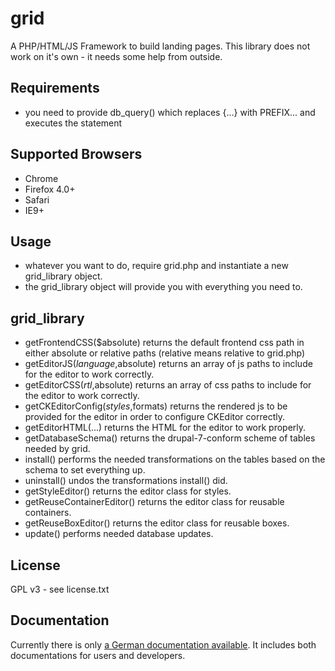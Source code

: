 grid
====

A PHP/HTML/JS Framework to build landing pages.
This library does not work on it's own - it needs some help from outside.


## Requirements

* you need to provide db_query() which replaces {...} with PREFIX... and executes the statement

## Supported Browsers

 * Chrome  
 * Firefox 4.0+
 * Safari
 * IE9+

## Usage

* whatever you want to do, require grid.php and instantiate a new grid_library object.
* the grid_library object will provide you with everything you need to.

## grid_library

* getFrontendCSS($absolute) returns the default frontend css path in either absolute or relative paths (relative means relative to grid.php)
* getEditorJS($language,$absolute) returns an array of js paths to include for the editor to work correctly.
* getEditorCSS($rtl,$absolute) returns an array of css paths to include for the editor to work correctly.
* getCKEditorConfig($styles,$formats) returns the rendered js to be provided for the editor in order to configure CKEditor correctly.
* getEditorHTML(...) returns the HTML for the editor to work properly.
* getDatabaseSchema() returns the drupal-7-conform scheme of tables needed by grid.
* install() performs the needed transformations on the tables based on the schema to set everything up.
* uninstall() undos the transformations install() did.
* getStyleEditor() returns the editor class for styles.
* getReuseContainerEditor() returns the editor class for reusable containers.
* getReuseBoxEditor() returns the editor class for reusable boxes.
* update() performs needed database updates.

## License

GPL v3 - see license.txt

## Documentation

Currently there is only [a German documentation available](http://doc.the-grid.ws/). It includes both documentations for users and developers.
